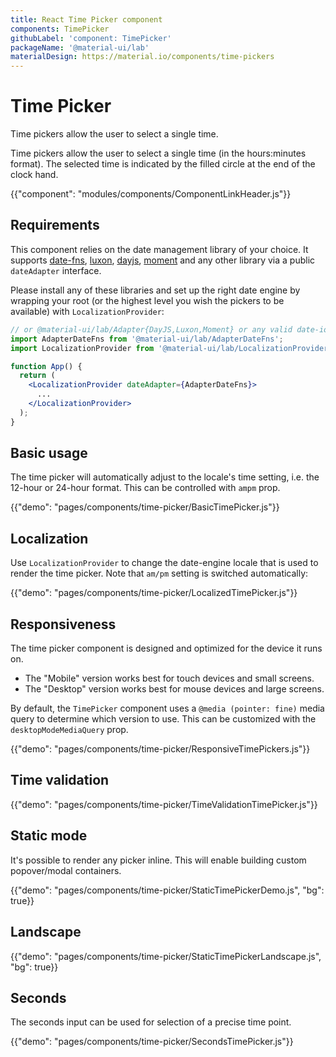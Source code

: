 ```yaml
---
title: React Time Picker component
components: TimePicker
githubLabel: 'component: TimePicker'
packageName: '@material-ui/lab'
materialDesign: https://material.io/components/time-pickers
---
```


# Time Picker

<p class="description">Time pickers allow the user to select a single time.</p>

Time pickers allow the user to select a single time (in the hours:minutes format). The selected time is indicated by the filled circle at the end of the clock hand.

{{"component": "modules/components/ComponentLinkHeader.js"}}

## Requirements

This component relies on the date management library of your choice. It supports [date-fns](https://date-fns.org/), [luxon](https://moment.github.io/luxon/), [dayjs](https://github.com/iamkun/dayjs), [moment](https://momentjs.com/) and any other library via a public `dateAdapter` interface.

Please install any of these libraries and set up the right date engine by wrapping your root (or the highest level you wish the pickers to be available) with `LocalizationProvider`:

```jsx
// or @material-ui/lab/Adapter{DayJS,Luxon,Moment} or any valid date-io adapter
import AdapterDateFns from '@material-ui/lab/AdapterDateFns';
import LocalizationProvider from '@material-ui/lab/LocalizationProvider';

function App() {
  return (
    <LocalizationProvider dateAdapter={AdapterDateFns}>
      ...
    </LocalizationProvider>
  );
}
```

## Basic usage

The time picker will automatically adjust to the locale's time setting, i.e. the 12-hour or 24-hour format. This can be controlled with `ampm` prop.

{{"demo": "pages/components/time-picker/BasicTimePicker.js"}}

## Localization

Use `LocalizationProvider` to change the date-engine locale that is used to render the time picker. Note that `am/pm` setting is switched automatically:

{{"demo": "pages/components/time-picker/LocalizedTimePicker.js"}}

## Responsiveness

The time picker component is designed and optimized for the device it runs on.

- The "Mobile" version works best for touch devices and small screens.
- The "Desktop" version works best for mouse devices and large screens.

By default, the `TimePicker` component uses a `@media (pointer: fine)` media query to determine which version to use. This can be customized with the `desktopModeMediaQuery` prop.

{{"demo": "pages/components/time-picker/ResponsiveTimePickers.js"}}

## Time validation

{{"demo": "pages/components/time-picker/TimeValidationTimePicker.js"}}

## Static mode

It's possible to render any picker inline. This will enable building custom popover/modal containers.

{{"demo": "pages/components/time-picker/StaticTimePickerDemo.js", "bg": true}}

## Landscape

{{"demo": "pages/components/time-picker/StaticTimePickerLandscape.js", "bg": true}}

## Seconds

The seconds input can be used for selection of a precise time point.

{{"demo": "pages/components/time-picker/SecondsTimePicker.js"}}
